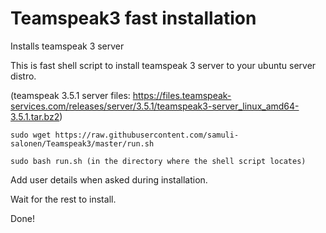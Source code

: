 # Teamspeak3 fast installation
Installs teamspeak 3 server

This is fast shell script to install teamspeak 3 server to your ubuntu server distro.

(teamspeak 3.5.1 server files: https://files.teamspeak-services.com/releases/server/3.5.1/teamspeak3-server_linux_amd64-3.5.1.tar.bz2)

    sudo wget https://raw.githubusercontent.com/samuli-salonen/Teamspeak3/master/run.sh
    
    sudo bash run.sh (in the directory where the shell script locates)
 
Add user details when asked during installation.

Wait for the rest to install.
    
    
Done!




